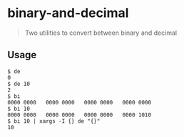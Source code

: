 # binary-and-decimal

> Two utilities to convert between binary and decimal

## Usage

```
$ de
0
$ de 10
2
$ bi
0000 0000	0000 0000	0000 0000	0000 0000
$ bi 10
0000 0000	0000 0000	0000 0000	0000 1010
$ bi 10 | xargs -I {} de "{}"
10
```
